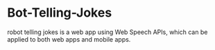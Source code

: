 # Bot-Telling-Jokes
robot telling jokes is a web app using Web Speech APIs, which can be applied to both web apps and mobile apps.
